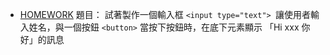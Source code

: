 - [HOMEWORK](https://jsfiddle.net/xxb8z8qk )
	題目：
	試著製作一個輸入框 `<input type="text"> `讓使用者輸入姓名，與一個按鈕 `<button>`
	當按下按鈕時，在底下元素顯示 「Hi xxx 你好」的訊息
